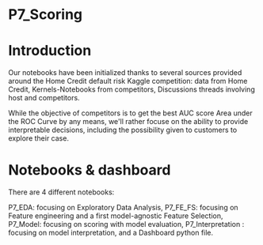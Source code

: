# P7_Scoring

# Introduction
Our notebooks have been initialized thanks to several sources provided around the Home Credit default risk Kaggle competition: data from Home Credit, Kernels-Notebooks from competitors, Discussions threads involving host and competitors.

While the objective of competitors is to get the best AUC score Area under the ROC Curve by any means, we'll rather focuse on the ability to provide interpretable decisions, including the possibility given to customers to explore their case.

# Notebooks & dashboard
There are 4 different notebooks:

P7_EDA: focusing on Exploratory Data Analysis,
P7_FE_FS: focusing on Feature engineering and a first model-agnostic Feature Selection,
P7_Model: focusing on scoring with model evaluation,
P7_Interpretation : focusing on model interpretation,
and a Dashboard python file.
